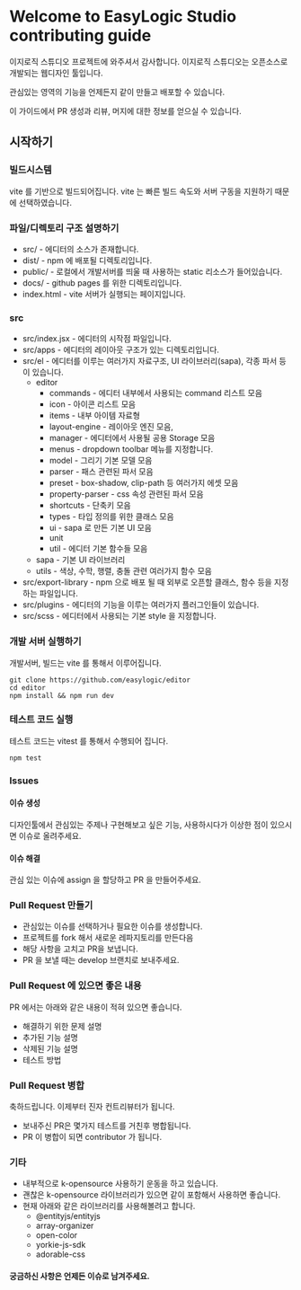 # Welcome to EasyLogic Studio  contributing guide <!-- omit in toc -->

이지로직 스튜디오 프로젝트에 와주셔서 감사합니다. 이지로직 스튜디오는 오픈소스로 개발되는 웹디자인 툴입니다. 

관심있는 영역의 기능을 언제든지 같이 만들고 배포할 수 있습니다. 

이 가이드에서 PR 생성과 리뷰, 머지에 대한 정보를 얻으실 수 있습니다. 



## 시작하기

### 빌드시스템 

vite 를 기반으로 빌드되어집니다. 
vite 는 빠른 빌드 속도와 서버 구동을 지원하기 때문에 선택하였습니다. 

### 파일/디렉토리 구조 설명하기 

* src/ - 에디터의 소스가 존재합니다. 
* dist/ - npm 에 배포될 디렉토리입니다. 
* public/ - 로컬에서 개발서버를 띄울 때 사용하는 static 리소스가 들어있습니다. 
* docs/ - github pages 를 위한 디렉토리입니다. 
* index.html - vite 서버가 실행되는 페이지입니다. 

### src 

* src/index.jsx - 에디터의 시작점 파일입니다. 
* src/apps - 에디터의 레이아웃 구조가 있는 디렉토리입니다. 
* src/el - 에디터를 이루는 여러가지 자료구조, UI 라이브러리(sapa), 각종 파서 등이 있습니다. 
  * editor  
    * commands - 에디터 내부에서 사용되는 command 리스트 모음 
    * icon - 아이콘 리스트 모음 
    * items - 내부 아이템 자료형 
    * layout-engine - 레이아웃 엔진 모음, 
    * manager - 에디터에서 사용될 공용 Storage 모음
    * menus - dropdown toolbar 메뉴를 지정합니다.  
    * model - 그리기 기본 모델 모음 
    * parser - 패스 관련된 파서 모음 
    * preset - box-shadow, clip-path  등 여러가지 에셋 모음 
    * property-parser - css 속성 관련된 파서 모음 
    * shortcuts - 단축키 모음 
    * types - 타입 정의를 위한 클래스 모음 
    * ui - sapa 로 만든 기본 UI 모음 
    * unit 
    * util - 에디터 기본 함수들 모음 
  * sapa - 기본 UI 라이브러리 
  * utils - 색상, 수학, 행렬, 충돌 관련 여러가지 함수 모음 
* src/export-library - npm 으로 배포 될 때 외부로 오픈할 클래스, 함수 등을 지정하는 파일입니다. 
* src/plugins - 에디터의 기능을 이루는 여러가지 플러그인들이 있습니다. 
* src/scss - 에디터에서 사용되는 기본 style 을 지정합니다. 


### 개발 서버 실행하기 

개발서버, 빌드는 vite 를 통해서 이루어집니다. 

```
git clone https://github.com/easylogic/editor 
cd editor 
npm install && npm run dev 
```

### 테스트 코드 실행 

테스트 코드는 vitest 를 통해서 수행되어 집니다. 

```
npm test 
```

### Issues

#### 이슈 생성 

디자인툴에서  관심있는 주제나 구현해보고 싶은 기능, 사용하시다가 이상한 점이 있으시면 이슈로 올려주세요. 


#### 이슈 해결

관심 있는 이슈에 assign 을 할당하고 PR 을 만들어주세요. 


### Pull Request 만들기 

* 관심있는 이슈를 선택하거나 필요한 이슈를 생성합니다. 
* 프로젝트를 fork 해서 새로운 레파지토리를 만든다음 
* 해당 사항을 고치고 PR을 보냅니다. 
* PR 을 보낼 때는 develop 브랜치로 보내주세요. 

### Pull Request 에 있으면 좋은 내용 

PR 에서는 아래와 같은 내용이 적혀 있으면 좋습니다. 

* 해결하기 위한 문제 설명 
* 추가된 기능 설명 
* 삭제된 기능 설명 
* 테스트 방법 

### Pull Request 병합 

축하드립니다. 이제부터 진자 컨트리뷰터가 됩니다. 

* 보내주신 PR은 몇가지 테스트를 거친후 병합됩니다. 
* PR 이 병합이 되면 contributor 가 됩니다.    


### 기타 

* 내부적으로 k-opensource 사용하기 운동을 하고 있습니다. 
* 괜찮은 k-opensource 라이브러리가 있으면 같이 포함해서 사용하면 좋습니다. 
* 현재 아래와 같은 라이브러리를 사용해볼려고 합니다. 
  * @entityjs/entityjs
  * array-organizer
  * open-color
  * yorkie-js-sdk
  * adorable-css

#### 궁금하신 사항은 언제든 이슈로 남겨주세요.